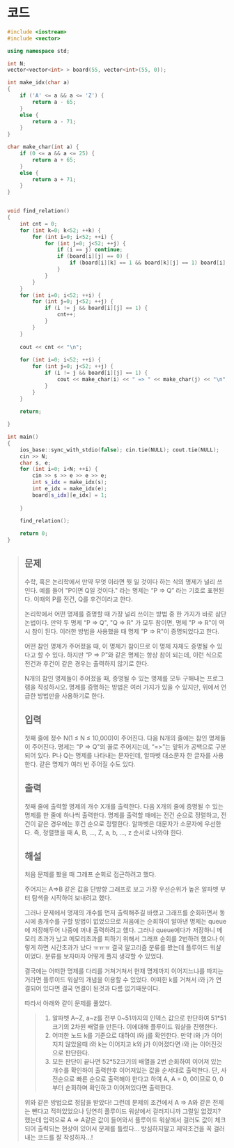 # 코드

```c++
#include <iostream>
#include <vector>

using namespace std;

int N;
vector<vector<int> > board(55, vector<int>(55, 0));

int make_idx(char a)
{
    if ('A' <= a && a <= 'Z') {
        return a - 65;
    }
    else {
        return a - 71;
    }
}

char make_char(int a) {
    if (0 <= a && a <= 25) {
        return a + 65;
    }
    else {
        return a + 71;
    }
}


void find_relation()
{
    int cnt = 0;
    for (int k=0; k<52; ++k) {
        for (int i=0; i<52; ++i) {
            for (int j=0; j<52; ++j) {
                if (i == j) continue;
                if (board[i][j] == 0) {
                    if (board[i][k] == 1 && board[k][j] == 1) board[i][j] = 1;
                }
            }
        }
    }
    for (int i=0; i<52; ++i) {
        for (int j=0; j<52; ++j) {
            if (i != j && board[i][j] == 1) {
                cnt++;
            }
        }
    }
    
    cout << cnt << "\n";
    
    for (int i=0; i<52; ++i) {
        for (int j=0; j<52; ++j) {
            if (i != j && board[i][j] == 1) {
                cout << make_char(i) << " => " << make_char(j) << "\n";
            }
        }
    }
    
    return;

}

int main()
{
    ios_base::sync_with_stdio(false); cin.tie(NULL); cout.tie(NULL);
    cin >> N;
    char s, e;
    for (int i=0; i<N; ++i) {
        cin >> s >> e >> e >> e;
        int s_idx = make_idx(s);
        int e_idx = make_idx(e);
        board[s_idx][e_idx] = 1;
        
    }
    
    find_relation();

    return 0;
}

```

> ## 문제
>
> 수학, 혹은 논리학에서 만약 무엇 이라면 뭣 일 것이다 하는 식의 명제가 널리 쓰인다. 예를 들어 "P이면 Q일 것이다." 라는 명제는 “P => Q” 라는 기호로 표현된다. 이때의 P를 전건, Q를 후건이라고 한다.
>
> 논리학에서 어떤 명제를 증명할 때 가장 널리 쓰이는 방법 중 한 가지가 바로 삼단 논법이다. 만약 두 명제 “P => Q", "Q => R" 가 모두 참이면, 명제 "P => R"이 역시 참이 된다. 이러한 방법을 사용했을 때 명제 ”P => R"이 증명되었다고 한다.
>
> 어떤 참인 명제가 주어졌을 때, 이 명제가 참이므로 이 명제 자체도 증명될 수 있다고 할 수 있다. 하지만 “P => P”와 같은 명제는 항상 참이 되는데, 이런 식으로 전건과 후건이 같은 경우는 출력하지 않기로 한다.
>
> N개의 참인 명제들이 주어졌을 때, 증명될 수 있는 명제를 모두 구해내는 프로그램을 작성하시오. 명제를 증명하는 방법은 여러 가지가 있을 수 있지만, 위에서 언급한 방법만을 사용하기로 한다.
>
> ## 입력
>
> 첫째 줄에 정수 N(1 ≤ N ≤ 10,000)이 주어진다. 다음 N개의 줄에는 참인 명제들이 주어진다. 명제는 "P => Q"의 꼴로 주어지는데, “=>”는 앞뒤가 공백으로 구분되어 있다. P나 Q는 명제를 나타내는 문자인데, 알파벳 대소문자 한 글자를 사용한다. 같은 명제가 여러 번 주어질 수도 있다.
>
> ## 출력
>
> 첫째 줄에 출력할 명제의 개수 X개를 출력한다. 다음 X개의 줄에 증명될 수 있는 명제를 한 줄에 하나씩 출력한다. 명제를 출력할 때에는 전건 순으로 정렬하고, 전건이 같은 경우에는 후건 순으로 정렬한다. 알파벳은 대문자가 소문자에 우선한다. 즉, 정렬했을 때 A, B, …, Z, a, b, …, z 순서로 나와야 한다.
>
> ## 해설
>
> 처음 문제를 봤을 때 그래프 순회로 접근하려고 했다.
>
> 주어지는 A=>B 같은 값을 단방향 그래프로 보고 가장 우선순위가 높은 알파벳 부터 탐색을 시작하여 보내려고 했다.
>
> 그러나 문제에서 명제의 개수를 먼저 출력해주길 바랬고 그래프를 순회하면서 동시에 총개수를 구할 방법이 없었으므로 처음에는 순회하여 알아낸 명제는 queue에 저장해두어 나중에 꺼내 출력하려고 했다. 그러나 queue에다가 저장하니 메모리 초과가 났고 메모리초과를 피하기 위해서 그래프 순회를 2번하려 했으나 이렇게 하면 시간초과가 났다 ㅠㅠㅠ 결국 알고리즘 분류를 봤는데 플루이드 워샬이었다. 분류를 보자마자 어떻게 풀지 생각할 수 있었다.
>
> 결국에는 어떠한 명제를 다리를 거쳐거쳐서 현재 명제까지 이어지느냐를 따지는 거라면 플루이드 워샬의 개념을 이용할 수 있었다. 어떠한 k를 거쳐서 i와 j가 연결되어 있다면 결국 연결이 된것과 다름 없기때문이다.
>
> 따라서 아래와 같이 문제를 풀었다.
>
> > 1. 알파벳 A~Z, a~z를 전부 0~51까지의 인덱스 값으로 판단하여 51*51크기의 2차원 배열을 만든다. 이에대해 플루이드 워샬을 진행한다.
>> 2. 어떠한 노드 k를 기준으로 대하여 i와 j를 확인한다. 만약 i와 j가 이어지지 않았을때 i와 k는 이어지고 k와 j가 이어졌다면 i와 j는 이어진것으로 판단한다.
> > 3. 모든 판단이 끝나면 52\*52크기의 배열을 2번 순회하여 이어져 있는 개수를 확인하여 출력한후 이어져있는 값을 순서대로 출력한다. 단, 사전순으로 빠른 순으로 출력해야 한다고 하여 A, A = 0, 0이므로 0, 0부터 순회하며 확인하고 이어져있다면 출력한다.
>
> 위와 같은 방법으로 정답을 받았다! 그런데 문제의 조건에서  A => A와 같은 전제는 뺀다고 적혀있었으나 당연히 플루이드 워샬에서 걸러지니까 그럴일 없겠지? 했는데 입력으로 A => A같은 값이 들어와서 플루이드 워샬에서 걸러도 값이 체크되어 출력되는 현상이 있어서 문제를 틀렸다... 방심하지말고 제약조건을 꼭 걸러내는 코드를 잘 작성하자...!
